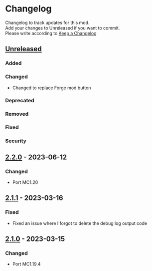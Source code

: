 # Changelog

Changelog to track updates for this mod.  
Add your changes to Unreleased if you want to commit.  
Please write according to [Keep a Changelog](https://keepachangelog.com/en/1.0.0/)

## [Unreleased]

### Added

### Changed

- Changed to replace Forge mod button

### Deprecated

### Removed

### Fixed

### Security

## [2.2.0] - 2023-06-12

### Changed

- Port MC1.20

## [2.1.1] - 2023-03-16

### Fixed

- Fixed an issue where I forgot to delete the debug log output code

## [2.1.0] - 2023-03-15

### Changed

- Port MC1.19.4

[Unreleased]: https://github.com/MORIMORI0317/GameMenuModOption/compare/v2.2.0...HEAD

[2.2.0]: https://github.com/MORIMORI0317/GameMenuModOption/compare/v2.1.1...v2.2.0

[2.1.1]: https://github.com/MORIMORI0317/GameMenuModOption/compare/v2.1.0...v2.1.1

[2.1.0]: https://github.com/MORIMORI0317/GameMenuModOption/commits/v2.1.0
